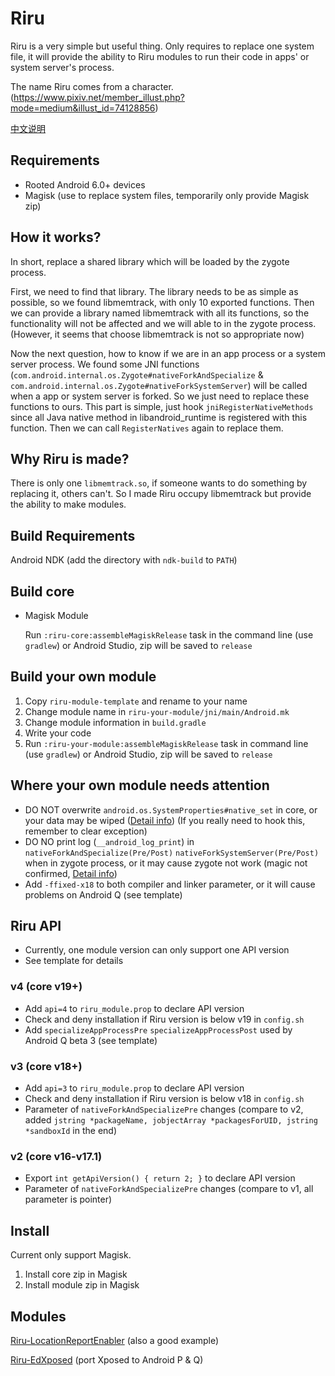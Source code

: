 # Riru

Riru is a very simple but useful thing. Only requires to replace one system file, it will provide the ability to Riru modules to run their code in apps' or system server's process.

The name Riru comes from a character. (https://www.pixiv.net/member_illust.php?mode=medium&illust_id=74128856)

[中文说明](https://github.com/RikkaApps/Riru/blob/master/README.zh-CN.md)

## Requirements

* Rooted Android 6.0+ devices 
* Magisk (use to replace system files, temporarily only provide Magisk zip)

## How it works?

In short, replace a shared library which will be loaded by the zygote process.

First, we need to find that library. The library needs to be as simple as possible, so we found libmemtrack, with only 10 exported functions.
Then we can provide a library named libmemtrack with all its functions, so the functionality will not be affected and we will able to in the zygote process. (However, it seems that choose libmemtrack is not so appropriate now)

Now the next question, how to know if we are in an app process or a system server process.
We found some JNI functions (`com.android.internal.os.Zygote#nativeForkAndSpecialize` & `com.android.internal.os.Zygote#nativeForkSystemServer`) will be called when a app or system server is forked.
So we just need to replace these functions to ours. This part is simple, just hook `jniRegisterNativeMethods` since all Java native method in libandroid_runtime is registered with this function.
Then we can call `RegisterNatives` again to replace them.

## Why Riru is made?

There is only one `libmemtrack.so`, if someone wants to do something by replacing it, others can't. So I made Riru occupy libmemtrack but provide the ability to make modules.

## Build Requirements

Android NDK (add the directory with `ndk-build` to `PATH`)

## Build core

* Magisk Module

  Run `:riru-core:assembleMagiskRelease` task in the command line (use `gradlew`) or Android Studio, zip will be saved to `release`

## Build your own module

1. Copy `riru-module-template` and rename to your name
2. Change module name in `riru-your-module/jni/main/Android.mk`
3. Change module information in `build.gradle`
4. Write your code
5. Run `:riru-your-module:assembleMagiskRelease` task in command line (use `gradlew`) or Android Studio, zip will be saved to `release`

## Where your own module needs attention

* DO NOT overwrite `android.os.SystemProperties#native_set` in core, or your data may be wiped
  ([Detail info](https://github.com/RikkaApps/Riru/blob/v7/riru-core/jni/main/jni_native_method.cpp#L162-L176))
  (If you really need to hook this, remember to clear exception)
* DO NO print log (`__android_log_print`) in `nativeForkAndSpecialize(Pre/Post)` `nativeForkSystemServer(Pre/Post)` when in zygote process, or it may cause zygote not work
  (magic not confirmed, [Detail info](https://github.com/RikkaApps/Riru/blob/77adfd6a4a6a81bfd20569c910bc4854f2f84f5e/riru-core/jni/main/jni_native_method.cpp#L55-L66))
* Add `-ffixed-x18` to both compiler and linker parameter, or it will cause problems on Android Q (see template)

## Riru API

* Currently, one module version can only support one API version
* See template for details

### v4 (core v19+)

* Add `api=4` to `riru_module.prop` to declare API version
* Check and deny installation if Riru version is below v19 in `config.sh`
* Add `specializeAppProcessPre` `specializeAppProcessPost` used by Android Q beta 3 (see template)

### v3 (core v18+)

* Add `api=3` to `riru_module.prop` to declare API version
* Check and deny installation if Riru version is below v18 in `config.sh` 
* Parameter of `nativeForkAndSpecializePre` changes (compare to v2, added `jstring *packageName, jobjectArray *packagesForUID, jstring *sandboxId` in the end)

### v2 (core v16-v17.1)

* Export `int getApiVersion() { return 2; }` to declare API version
* Parameter of `nativeForkAndSpecializePre` changes (compare to v1, all parameter is pointer)

## Install

Current only support Magisk.

1. Install core zip in Magisk
2. Install module zip in Magisk

## Modules

[Riru-LocationReportEnabler](https://github.com/RikkaApps/Riru-LocationReportEnabler) (also a good example)

[Riru-EdXposed](https://github.com/ElderDrivers/EdXposed) (port Xposed to Android P & Q)
